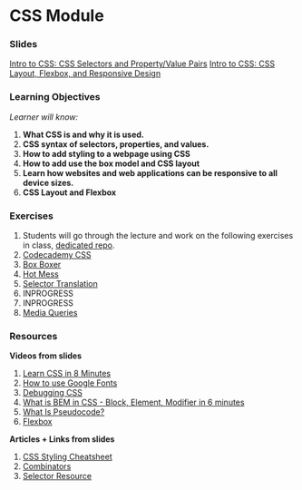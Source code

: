 # CSS Module

### Slides
[Intro to CSS: CSS Selectors and Property/Value Pairs](https://www.canva.com/design/DAFnIubtXC8/MaOIOPSEJNDjxMME8lphyg/view)
[Intro to CSS: CSS Layout, Flexbox, and Responsive Design](https://www.canva.com/design/DAF6QqKnBEg/1l88nUOwOw7AH0xHuNFfVA/view)

### Learning Objectives
_Learner will know:_

1. **What CSS is and why it is used.**
2. **CSS syntax of selectors, properties, and values.**
3. **How to add styling to a webpage using CSS**
4. **How to add use the box model and CSS layout**
5. **Learn how websites and web applications can be responsive to all device sizes.**
6. **CSS Layout and Flexbox**

### Exercises

1. Students will go through the lecture and work on the following exercises in class, [dedicated repo](https://github.com/AnnieCannons/css-in-class-exercises).
2. [Codecademy CSS](https://www.codecademy.com/learn/learn-css)
3. [Box Boxer](https://github.com/AnnieCannons/box-boxer)
4. [Hot Mess](https://github.com/AnnieCannons/hot-mess)
5. [Selector Translation](https://github.com/AnnieCannons/selector-translation)
6. INPROGRESS
7. INPROGRESS
8. [Media Queries](https://github.com/AnnieCannons/holy-media-queries-batman)

### Resources
**Videos from slides**
1. [Learn CSS in 8 Minutes](https://www.youtube.com/watch?v=-GR52czEd-0)
2. [How to use Google Fonts](https://www.youtube.com/watch?v=eLY5KSXcQ6c)
3. [Debugging CSS](https://www.youtube.com/watch?v=ndeClnyHSo8)
4. [What is BEM in CSS - Block, Element, Modifier in 6 minutes](https://www.youtube.com/watch?v=iyR6RXUZFQ8)
5. [What Is Pseudocode?](https://www.youtube.com/watch?v=Rg-fO7rDsds)
6. [Flexbox](https://www.youtube.com/watch?v=K74l26pE4YA)

**Articles + Links from slides**
1. [CSS Styling Cheatsheet](https://medium.com/swlh/css-styling-cheat-sheet-109bd78038e1)
2. [Combinators](https://developer.mozilla.org/en-US/docs/Learn/CSS/Building_blocks/Selectors/Combinators#adjacent_sibling_combinator)
3. [Selector Resource](https://kittygiraudel.github.io/selectors-explained/?s=img%2520.className)
